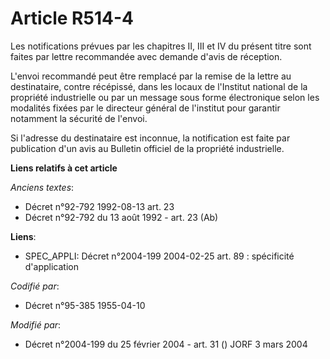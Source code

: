 # Article R514-4

Les notifications prévues par les chapitres II, III et IV du présent titre sont faites par lettre recommandée avec demande
d'avis de réception.

L'envoi recommandé peut être remplacé par la remise de la lettre au destinataire, contre récépissé, dans les locaux de
l'Institut national de la propriété industrielle ou par un message sous forme électronique selon les modalités fixées par le
directeur général de l'institut pour garantir notamment la sécurité de l'envoi.

Si l'adresse du destinataire est inconnue, la notification est faite par publication d'un avis au Bulletin officiel de la
propriété industrielle.

**Liens relatifs à cet article**

_Anciens textes_:

  - Décret n°92-792 1992-08-13 art. 23
  - Décret n°92-792 du 13 août 1992 - art. 23 (Ab)

**Liens**:

  - SPEC_APPLI: Décret n°2004-199 2004-02-25 art. 89 : spécificité d'application

_Codifié par_:

  - Décret n°95-385 1955-04-10

_Modifié par_:

  - Décret n°2004-199 du 25 février 2004 - art. 31 () JORF 3 mars 2004
